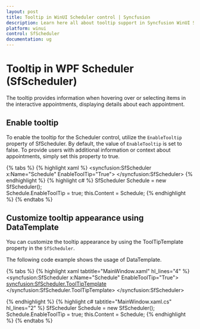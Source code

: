 ```yaml
---
layout: post
title: Tooltip in WinUI Scheduler control | Syncfusion
description: Learn here all about tooltip support in Syncfusion WinUI Scheduler (SfScheduler) control and more. 
platform: winui
control: SfScheduler
documentation: ug
---
```


# Tooltip in WPF Scheduler (SfScheduler)

The tooltip provides information when hovering over or selecting items in the interactive appointments, displaying details about each appointment.

## Enable tooltip

To enable the tooltip for the Scheduler control, utilize the `EnableTooltip` property of SfScheduler. By default, the value of `EnableTooltip` is set to false. To provide users with additional information or context about appointments, simply set this property to true.

{% tabs %}
{% highlight xaml %}
      <syncfusion:SfScheduler x:Name="Schedule"
                EnableToolTip="True">
      </syncfusion:SfScheduler>
{% endhighlight %}
{% highlight c# %}
  SfScheduler Schedule = new SfScheduler();      
  Schedule.EnableToolTip = true;
  this.Content = Schedule;
{% endhighlight %}
{% endtabs %}

## Customize tooltip appearance using DataTemplate

You can customize the tooltip appearance by using the ToolTipTemplate property in the `SfScheduler`.

The following code example shows the usage of DataTemplate.

{% tabs %}
{% highlight xaml tabtitle="MainWindow.xaml" hl_lines="4" %}
<syncfusion:SfScheduler x:Name="Schedule"
                EnableToolTip="True">
    <syncfusion:SfScheduler.ToolTipTemplate>
     <DataTemplate>
     <Border x:Name="PART_ToolTipBorder"
             CornerRadius="0"
             VerticalAlignment="Stretch"
             HorizontalAlignment="Stretch"
             BorderThickness="1">
         <StackPanel>
             <TextBlock x:Name="PART_AppointmentTextBlock"
                        Text="{Binding Subject}"
                        Foreground="White"
                        FontSize="12"
                        TextWrapping="Wrap"
                        TextTrimming="CharacterEllipsis" />
         </StackPanel>
     </Border>
     </DataTemplate>
    </syncfusion:SfScheduler.ToolTipTemplate>
</syncfusion:SfScheduler>

{% endhighlight %}
{% highlight c# tabtitle="MainWindow.xaml.cs" hl_lines="2" %}
  SfScheduler Schedule = new SfScheduler();      
  Schedule.EnableToolTip = true;
  this.Content = Schedule;
{% endhighlight %}
{% endtabs %}